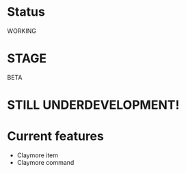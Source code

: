 # Status

WORKING

# STAGE

BETA

# STILL UNDERDEVELOPMENT!

# Current features

* Claymore item
* Claymore command
